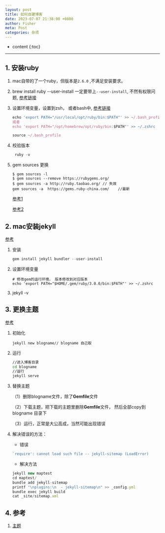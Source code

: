 ```yaml
---
layout: post
title: 如何自建博客
date: 2023-07-07 21:38:00 +0800
author: Fisher
meta: Post
categories: 杂项
---
```


* content
{:toc}

---
## 1. 安装ruby

1. mac自带的了一个ruby，但版本是`2.6.0` ,不满足安装要求。
2. brew install ruby --user-install
   一定要带上`--user-install`, 不然有权限问题, [参考链接](https://zhuanlan.zhihu.com/p/368333535)

3. 设置环境变量，设置到zsh， 或者bash中,  [参考链接](https://www.jianshu.com/p/66a4dd4b2157)

   ```js
   echo 'export PATH="/usr/local/opt/ruby/bin:$PATH"' >> ~/.bash_profile 
   或者
   echo 'export PATH="/opt/homebrew/opt/ruby/bin:$PATH"' >> ~/.zshrc
   
   source ~/.bash_profile
   ```

4. 校验版本

   ```js
    ruby -v
   ```

5. gem sources 更换

   ```
   $ gem sources -l
   $ gem sources --remove https://rubygems.org/
   $ gem sources -a http://ruby.taobao.org/ // 失效
   gem sources -a  https://gems.ruby-china.com/    //最新
   ```

   [参考1](https://www.cnblogs.com/kaiye/p/3039345.html)

   [参考2](https://blog.csdn.net/wannibadehaizi/article/details/89037000)

## 2. mac安装jekyll

[参考](https://blog.csdn.net/qq_34347375/article/details/123363173)

1. 安装

   ```js
   gem install jekyll bundler --user-install
   ```

2. 设置环境变量

   ```
   # 修改gem的运行环境， 版本修改到对应版本
   echo 'export PATH="$HOME/.gem/ruby/3.0.0/bin:$PATH"' >> ~/.zshrc
   ```

3. jekyll -v



## 3. 更换主题

[参考](https://blog.csdn.net/ForeverBana/article/details/105431149)

1. 初始化

   ```
   jekyll new blogname// blogname 自己取
   ```

2. 运行

   ```bash
   //进入博客目录
   cd blogname
   //运行
   jekyll serve
   ```

3. 替换主题

   （1）删除blogname文件，除了**Gemfile**文件

   （2）下载主题，把下载的主题里删除**Gemfile**文件， 然后全部copy到blogname 目录下

   （3）运行，正常是大公高成，当然可能出现错误

4. 解决错误的方法：

   - 错误

   ```js
   `require': cannot load such file -- jekyll-sitemap (LoadError)
   ```

   - 解决方法

   ```js
   jekyll new maptest
   cd maptest/
   bundle add jekyll-sitemap
   printf "\nplugins:\n  - jekyll-sitemap\n" >> _config.yml 
   bundle exec jekyll build
   cat _site/sitemap.xml
   ```



## 4. 参考

1. [主题](https://github.com/whenfung/Newton)